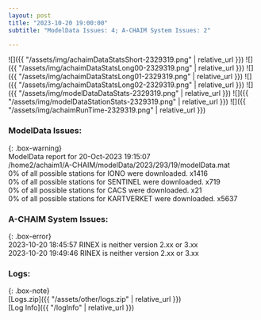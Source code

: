 ```yaml
---
layout: post
title: "2023-10-20 19:00:00"
subtitle: "ModelData Issues: 4; A-CHAIM System Issues: 2"

---
```


![]({{ "/assets/img/achaimDataStatsShort-2329319.png" | relative_url }})
![]({{ "/assets/img/achaimDataStatsLong00-2329319.png" | relative_url }})
![]({{ "/assets/img/achaimDataStatsLong01-2329319.png" | relative_url }})
![]({{ "/assets/img/achaimDataStatsLong02-2329319.png" | relative_url }})
![]({{ "/assets/img/modelDataDataStats-2329319.png" | relative_url }})
![]({{ "/assets/img/modelDataStationStats-2329319.png" | relative_url }})
![]({{ "/assets/img/achaimRunTime-2329319.png" | relative_url }})


### ModelData Issues:  
  
{: .box-warning}  
 ModelData report for 20-Oct-2023 19:15:07   
 /home2/achaim1/A-CHAIM/modelData/2023/293/19/modelData.mat   
 0% of all possible stations for IONO were downloaded. x1416   
 0% of all possible stations for SENTINEL were downloaded. x719   
 0% of all possible stations for CACS were downloaded. x21   
 0% of all possible stations for KARTVERKET were downloaded. x5637   
  
### A-CHAIM System Issues:  
  
{: .box-error}  
2023-10-20 18:45:57 RINEX is neither version 2.xx or 3.xx  
2023-10-20 19:49:46 RINEX is neither version 2.xx or 3.xx  

### Logs:  
  
{: .box-note}  
[Logs.zip]({{ "/assets/other/logs.zip" | relative_url }})  
[Log Info]({{ "/logInfo" | relative_url }})  
